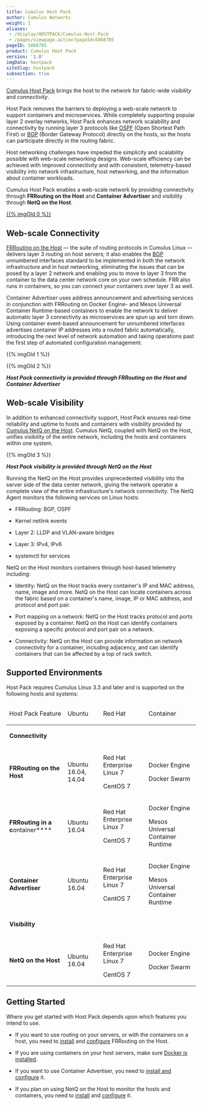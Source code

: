 ```yaml
---
title: Cumulus Host Pack
author: Cumulus Networks
weight: 1
aliases:
 - /display/HOSTPACK/Cumulus-Host-Pack
 - /pages/viewpage.action?pageId=5868785
pageID: 5868785
product: Cumulus Host Pack
version: '1.0'
imgData: hostpack
siteSlug: hostpack
subsection: true
---
```


[Cumulus Host Pack](https://cumulusnetworks.com/products/netq/) brings
the host to the network for fabric-wide *visibility* and *connectivity*.

Host Pack removes the barriers to deploying a web-scale network to
support containers and microservices. While completely supporting
popular layer 2 overlay networks, Host Pack enhances network scalability
and connectivity by running layer 3 protocols like
[OSPF](https://en.wikipedia.org/wiki/Open_Shortest_Path_First) (Open
Shortest Path First) or
[BGP](https://en.wikipedia.org/wiki/Border_Gateway_Protocol) (Border
Gateway Protocol) directly on the hosts, so the hosts can participate
directly in the routing fabric.

Host networking challenges have impeded the simplicity and scalability
possible with web-scale networking designs. Web-scale efficiency can be
achieved with improved connectivity and with consistent, telemetry-based
visibility into network infrastructure, host networking, and the
information about container workloads.

Cumulus Host Pack enables a web-scale network by providing connectivity
through **FRRouting on the Host** and **Container Advertiser** and
visibility through **NetQ on the Host**.

[](https://cumulusnetworks.com/products/host-pack/)

[{{% imgOld 0 %}}](https://cumulusnetworks.com/products/host-pack/)

[](https://cumulusnetworks.com/products/host-pack/)

## Web-scale Connectivity</span>

[FRRouting on the Host](https://frrouting.org) — the suite of routing
protocols in Cumulus Linux — delivers layer 3 routing on host servers;
it also enables the
[BGP](/cumulus-linux/Layer-3/Border-Gateway-Protocol-BGP/) unnumbered
interfaces standard to be implemented in both the network infrastructure
and in host networking, eliminating the issues that can be posed by a
layer 2 network and enabling you to move to layer 3 from the container
to the data center network core on your own schedule. FRR also runs in
containers, so you can connect your containers over layer 3 as well.

Container Advertiser uses address announcement and advertising services
in conjunction with FRRouting on Docker Engine- and Mesos Universal
Container Runtime-based containers to enable the network to deliver
automatic layer 3 connectivity as microservices are spun up and torn
down. Using container event-based announcement for unnumbered interfaces
advertises container IP addresses into a routed fabric automatically,
introducing the next level of network automation and taking operations
past the first step of automated configuration management.

{{% imgOld 1 %}}

{{% imgOld 2 %}}


***Host Pack connectivity is provided through FRRouting on the Host and
Container Advertiser***

## Web-scale Visibility</span>

In addition to enhanced connectivity support, Host Pack ensures
real-time reliability and uptime to hosts and containers with visibility
provided by [Cumulus NetQ on the
Host](https://cumulusnetworks.com/products/netq/). Cumulus NetQ, coupled
with NetQ on the Host, unifies visibility of the entire network,
including the hosts and containers within one system.

{{% imgOld 3 %}}

***Host Pack visibility is provided through NetQ on the Host***

Running the NetQ on the Host provides unprecedented visibility into the
server side of the data center network, giving the network operator a
complete view of the entire infrastructure's network connectivity. The
NetQ Agent monitors the following services on Linux hosts:

  - FRRouting: BGP, OSPF

  - Kernel netlink events

  - Layer 2: LLDP and VLAN-aware bridges

  - Layer 3: IPv4, IPv6

  - systemctl for services

NetQ on the Host monitors containers through host-based telemetry
including:

  - Identity: NetQ on the Host tracks every container's IP and MAC
    address, name, image and more. NetQ on the Host can locate
    containers across the fabric based on a container's name, image, IP
    or MAC address, and protocol and port pair.

  - Port mapping on a network: NetQ on the Host tracks protocol and
    ports exposed by a container. NetQ on the Host can identify
    containers exposing a specific protocol and port pair on a network.

  - Connectivity: NetQ on the Host can provide information on network
    connectivity for a container, including adjacency, and can identify
    containers that can be affected by a top of rack switch.

## Supported Environments</span>

Host Pack requires Cumulus Linux 3.3 and later and is supported on the
following hosts and systems:

<table class="confluenceTable">

<thead class=" ">

<tr>

<td class="confluenceTh" rowspan="1" colspan="1">

Host Pack Feature

</td>

<td class="confluenceTh" rowspan="1" colspan="1">

Ubuntu

</td>

<td class="confluenceTh" rowspan="1" colspan="1">

Red Hat

</td>

<td class="confluenceTh" rowspan="1" colspan="1">

Container

</td>

</tr>

</thead>

<tfoot class=" ">

</tfoot>

<tbody class=" ">

<tr>

<td class="confluenceTd" rowspan="1" colspan="4">

**Connectivity**

</td>

</tr>

<tr>

<td class="confluenceTd" rowspan="1" colspan="1">

**FRRouting on the Host**

</td>

<td class="confluenceTd" rowspan="1" colspan="1">

Ubuntu 16.04, 14.04

</td>

<td class="confluenceTd" rowspan="1" colspan="1">

Red Hat Enterprise Linux 7

CentOS 7

</td>

<td class="confluenceTd" rowspan="1" colspan="1">

Docker Engine

Docker Swarm

</td>

</tr>

<tr>

<td class="confluenceTd" rowspan="1" colspan="1">

**FRRouting in a c**ontainer****

</td>

<td class="confluenceTd" rowspan="1" colspan="1">

Ubuntu 16.04

</td>

<td class="confluenceTd" rowspan="1" colspan="1">

Red Hat Enterprise Linux 7

CentOS 7

</td>

<td class="confluenceTd" rowspan="1" colspan="1">

Docker Engine

Mesos Universal Container Runtime

</td>

</tr>

<tr>

<td class="confluenceTd" rowspan="1" colspan="1">

**Container Advertiser**

</td>

<td class="confluenceTd" rowspan="1" colspan="1">

Ubuntu 16.04

</td>

<td class="confluenceTd" rowspan="1" colspan="1">

Red Hat Enterprise Linux 7

CentOS 7

</td>

<td class="confluenceTd" rowspan="1" colspan="1">

Docker Engine

Mesos Universal Container Runtime

</td>

</tr>

<tr>

<td class="confluenceTd" rowspan="1" colspan="4">

**Visibility**

</td>

</tr>

<tr>

<td class="confluenceTd" rowspan="1" colspan="1">

**NetQ on the Host**

</td>

<td class="confluenceTd" rowspan="1" colspan="1">

Ubuntu 16.04

</td>

<td class="confluenceTd" rowspan="1" colspan="1">

Red Hat Enterprise Linux 7

CentOS 7

</td>

<td class="confluenceTd" rowspan="1" colspan="1">

Docker Engine

Docker Swarm

</td>

</tr>

</tbody>

</table>

## Getting Started</span>

Where you get started with Host Pack depends upon which features you
intend to use.

  - If you want to use routing on your servers, or with the containers
    on a host, you need to
    [install](/version/hostpack/Installing-FRRouting-on-the-Host) and
    [configure](/version/hostpack/Configuring-FRRouting-on-the-Host)
    FRRouting on the Host.

  - If you are using containers on your host servers, make sure [Docker
    is installed](/version/hostpack/Installing-Docker).

  - If you want to use Container Advertiser, you need to [install and
    configure](/version/hostpack/Configuring-Container-Advertiser) it.

  - If you plan on using NetQ on the Host to monitor the hosts and
    containers, you need to
    [install](/version/hostpack/Installing-NetQ-on-the-Host) and
    [configure](/version/hostpack/Configuring-NetQ-on-the-Host) it.

<article id="html-search-results" class="ht-content" style="display: none;">

</article>

<footer id="ht-footer">

</footer>

